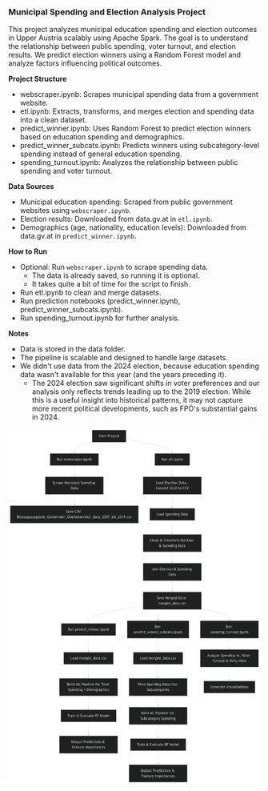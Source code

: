 ### Municipal Spending and Election Analysis Project

This project analyzes municipal education spending and election outcomes in Upper Austria scalably using Apache Spark. The goal is to understand the relationship between public spending, voter turnout, and election results. We predict election winners using a Random Forest model and analyze factors influencing political outcomes.

**Project Structure**
- webscraper.ipynb: Scrapes municipal spending data from a government website.
- etl.ipynb: Extracts, transforms, and merges election and spending data into a clean dataset.
- predict_winner.ipynb: Uses Random Forest to predict election winners based on education spending and demographics.
- predict_winner_subcats.ipynb: Predicts winners using subcategory-level spending instead of general education spending.
- spending_turnout.ipynb: Analyzes the relationship between public spending and voter turnout.

**Data Sources**
- Municipal education spending: Scraped from public government websites using `webscraper.ipynb`.
- Election results: Downloaded from data.gv.at in `etl.ipynb`.
- Demographics (age, nationality, education levels): Downloaded from data.gv.at in `predict_winner.ipynb`.

**How to Run**
- Optional: Run `webscraper.ipynb` to scrape spending data.
    - The data is already saved, so running it is optional.
    - It takes quite a bit of time for the script to finish.
- Run etl.ipynb to clean and merge datasets.
- Run prediction notebooks (predict_winner.ipynb, predict_winner_subcats.ipynb).
- Run spending_turnout.ipynb for further analysis.

**Notes**
- Data is stored in the data folder.
- The pipeline is scalable and designed to handle large datasets.
- We didn't use data from the 2024 election, because education spending data wasn't available for this year (and the years preceding it).
    - The 2024 election saw significant shifts in voter preferences and our analysis only reflects trends leading up to the 2019 election. While this is a useful insight into historical patterns, it may not capture more recent political developments, such as FPÖ's substantial gains in 2024.

![Project Flowchart](flowchart_mermaid.png)